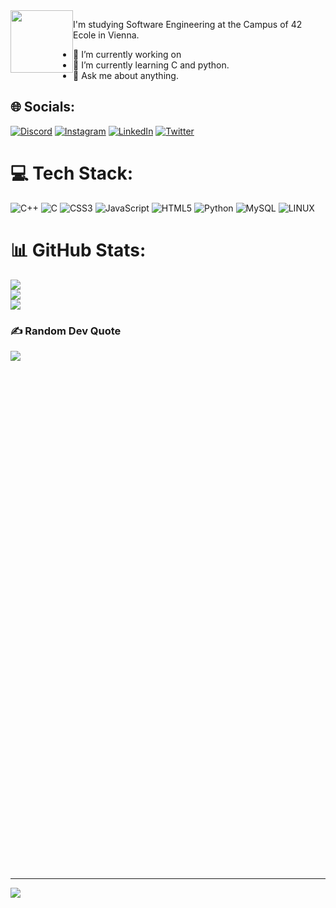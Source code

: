 
<div id="header">
  <img src="https://media.giphy.com/media/M9gbBd9nbDrOTu1Mqx/giphy.gif" width="100" style="float: left;"/>
</div>


 
<p>
I'm studying Software Engineering at the Campus of 42 Ecole in Vienna.


- 🔭 I’m currently working on 
- 🌱 I’m currently learning C and python.
- 💬 Ask me about anything.
  
  
## 🌐 Socials:
[![Discord](https://img.shields.io/badge/Discord-%237289DA.svg?logo=discord&logoColor=white)](https://discord.gg/Nikoll#3637) [![Instagram](https://img.shields.io/badge/Instagram-%23E4405F.svg?logo=Instagram&logoColor=white)](https://instagram.com/nk.gjk?igshid=YmMyMTA2M2Y=) [![LinkedIn](https://img.shields.io/badge/LinkedIn-%230077B5.svg?logo=linkedin&logoColor=white)](https://www.linkedin.com/in/nikoll-gjokaj-929249240/) [![Twitter](https://img.shields.io/badge/Twitter-%231DA1F2.svg?logo=Twitter&logoColor=white)](https://twitter.com/nikollgjokaj) 

# 💻 Tech Stack:
![C++](https://img.shields.io/badge/c++-%2300599C.svg?style=flat&logo=c%2B%2B&logoColor=white) ![C](https://img.shields.io/badge/c-%2300599C.svg?style=flat&logo=c&logoColor=white) ![CSS3](https://img.shields.io/badge/css3-%231572B6.svg?style=flat&logo=css3&logoColor=white) ![JavaScript](https://img.shields.io/badge/javascript-%23323330.svg?style=flat&logo=javascript&logoColor=%23F7DF1E) ![HTML5](https://img.shields.io/badge/html5-%23E34F26.svg?style=flat&logo=html5&logoColor=white) ![Python](https://img.shields.io/badge/python-3670A0?style=flat&logo=python&logoColor=ffdd54) ![MySQL](https://img.shields.io/badge/Canva-%2300C4CC.svg?style=flat&logo=Canva&logoColor=white) ![LINUX](https://img.shields.io/badge/Linux-FCC624?style=flat&logo=linux&logoColor=black)
# 📊 GitHub Stats:
![](https://github-readme-stats.vercel.app/api?username=nixknameee&theme=dark&hide_border=false&include_all_commits=false&count_private=false)<br/>
![](https://github-readme-streak-stats.herokuapp.com/?user=nixknameee&theme=dark&hide_border=false)<br/>
![](https://github-readme-stats.vercel.app/api/top-langs/?username=nixknameee&theme=dark&hide_border=false&include_all_commits=false&count_private=false&layout=compact)


### ✍️ Random Dev Quote
![](https://quotes-github-readme.vercel.app/api?type=horizontal&theme=radical)

  
<div id="header">
  <img src="https://media.giphy.com/media/xT9DPmbSh7Y1uOh7nW/giphy.gif" style="width: 0%; height: 800;"/>
</div>

---
[![](https://visitcount.itsvg.in/api?id=nixknameee&icon=2&color=0)](https://visitcount.itsvg.in)

<!-- Proudly created with GPRM ( https://gprm.itsvg.in ) -->
